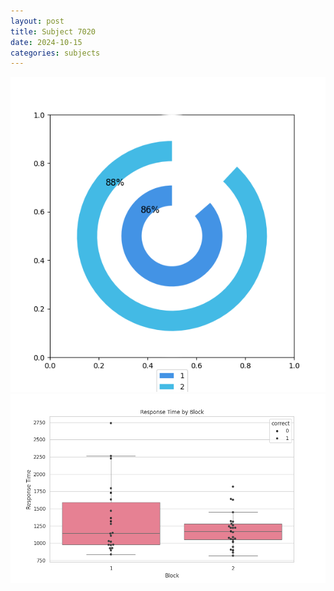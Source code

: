```yaml
---
layout: post
title: Subject 7020
date: 2024-10-15
categories: subjects
---
```


![](data/7020/run-4/7020__acc_test.png)
![](data/7020/run-4/7020_rt.png)
